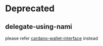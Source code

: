 # Deprecated
## delegate-using-nami

please refer [cardano-wallet-interface](https://github.com/HarmonicPool/cardano-wallet-interface) instead
